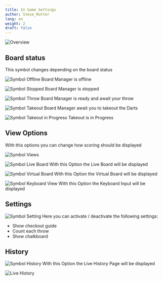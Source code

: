 ```yaml
---
title: In Game Settings
author: Steve_Mutter
lang: en
weight: 2
draft: false
---
```



![Overview](/how-to-play/images/Overview.png)

## Board status
This symbol changes depending on the board status

![Symbol Offline](/how-to-play/images/symbol_offline.png)
Board Manager is offline

![Symbol Stopped](/how-to-play/images/symbol_board_stop.png)
Board Manager is stopped

![Symbol Throw](/how-to-play/images/symbol_throw.png)
Board Manager is ready and await your throw

![Symbol Takeout](/how-to-play/images/symbol_takeout.png)
Board Manager await you to takeout the Darts

![Symbol Takeout in Progress](/how-to-play/images/symbol_takeout_in_progress.png)
Takeout is in Progress

## View Options
With this options you can change how scoring should be displayed

![Symbol Views](/how-to-play/images/symbol_view_options.png)

![Symbol Live Board](/how-to-play/images/symbol_live_board.png)
With this Option the Live Board will be displayed

![Symbol Virtual Board](/how-to-play/images/symbol_virtual_board.png)
With this Option the Virtual Board will be displayed

![Symbol Keyboard View](/how-to-play/images/symbol_keyboard_view.png)
With this Option the Keyboard Input will be displayed

## Settings

![Symbol Setting](/how-to-play/images/symbol_settings.png)
Here you can activate / deactivate the following settings:
- Show checkout guide
- Count each throw
- Show chalkboard


## History

![Symbol History](/how-to-play/images/symbol_history.png)
With this Option the Live History Page will be displayed

![Live History](/how-to-play/images/history.png)
